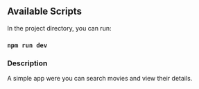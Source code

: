 ## Available Scripts

In the project directory, you can run:

### `npm run dev`

### Description

A simple app were you can search movies and view their details.
